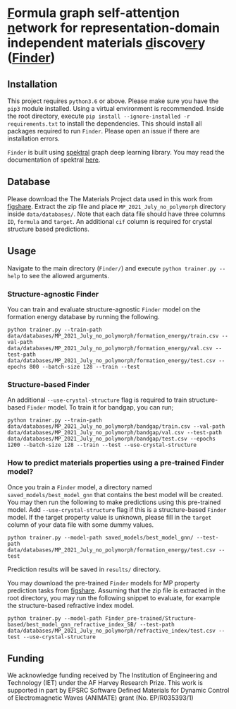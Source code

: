 # [F]()ormula graph self-attent[i]()on [n]()etwork for representation-domain independent materials [d]()iscov[er]()y ([Finder](https://arxiv.org/abs/2201.05649))

## Installation

This project requires `python3.6` or above. Please make sure you have the `pip3` module installed. Using a virtual environment is recommended. Inside the root directory, execute `pip install --ignore-installed -r requirements.txt` to install the dependencies. This should install all packages required to run `Finder`. Please open an issue if there are installation errors.

`Finder` is built using [spektral](https://graphneural.network/) graph deep learning library. You may read the documentation of spektral [here](https://graphneural.network/getting-started/).

## Database

Please download the The Materials Project data used in this work from [figshare](https://doi.org/10.6084/m9.figshare.19308407). Extract the zip file and place `MP_2021_July_no_polymorph` directory inside `data/databases/`. Note that each data file should have three columns `ID`, `formula` and `target`. An additional `cif` column is required for crystal structure based predictions.

## Usage

Navigate to the main directory (`Finder/`) and execute `python trainer.py --help` to see the allowed arguments.

### Structure-agnostic Finder

You can train and evaluate structure-agnostic `Finder` model on the formation energy database by running the following.

```
python trainer.py --train-path data/databases/MP_2021_July_no_polymorph/formation_energy/train.csv --val-path data/databases/MP_2021_July_no_polymorph/formation_energy/val.csv --test-path data/databases/MP_2021_July_no_polymorph/formation_energy/test.csv --epochs 800 --batch-size 128 --train --test
```

### Structure-based Finder

An additional `--use-crystal-structure` flag is required to train structure-based `Finder` model. To train it for bandgap, you can run;

```
python trainer.py --train-path data/databases/MP_2021_July_no_polymorph/bandgap/train.csv --val-path data/databases/MP_2021_July_no_polymorph/bandgap/val.csv --test-path data/databases/MP_2021_July_no_polymorph/bandgap/test.csv --epochs 1200 --batch-size 128 --train --test --use-crystal-structure
```

### How to predict materials properties using a pre-trained Finder model?

Once you train a `Finder` model, a directory named `saved_models/best_model_gnn` that contains the best model will be created. You may then run the following to make predictions using this pre-trained model. Add `--use-crystal-structure` flag if this is a structure-based `Finder` model. If the target property value is unknown, please fill in the `target` column of your data file with some dummy values.

```
python trainer.py --model-path saved_models/best_model_gnn/ --test-path data/databases/MP_2021_July_no_polymorph/formation_energy/test.csv --test
```

Prediction results will be saved in `results/` directory. 

You may download the pre-trained `Finder` models for MP property prediction tasks from [figshare](https://doi.org/10.6084/m9.figshare.19308392). Assuming that the zip file is extracted in the root directory, you may run the following snippet to evaluate,  for example the structure-based refractive index model.

```
python trainer.py --model-path Finder_pre-trained/Structure-based/best_model_gnn_refractive_index_SB/ --test-path data/databases/MP_2021_July_no_polymorph/refractive_index/test.csv --test --use-crystal-structure
```


## Funding
We acknowledge funding received by The Institution of Engineering and Technology (IET) under the AF Harvey Research Prize. This work is supported in part by EPSRC Software Defined Materials for Dynamic Control of Electromagnetic Waves (ANIMATE) grant (No. EP/R035393/1) 
